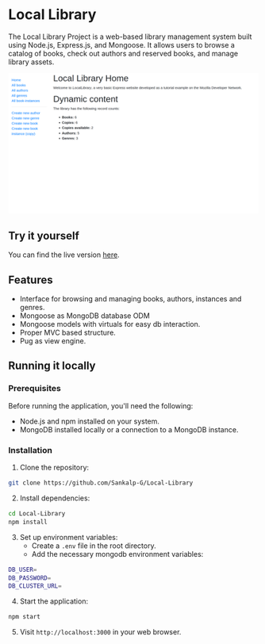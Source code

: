 # Local Library

The Local Library Project is a web-based library management system built using Node.js, Express.js, and Mongoose. It allows users to browse a catalog of books, check out authors and reserved books, and manage library assets.

![Preview](preview.png)

## Try it yourself
You can find the live version [here](https://local-library-production-c2ea.up.railway.app).

## Features

- Interface for browsing and managing books, authors, instances and genres.
- Mongoose as MongoDB database ODM
- Mongoose models with virtuals for easy db interaction.
- Proper MVC based structure.
- Pug as view engine.

## Running it locally

### Prerequisites

Before running the application, you'll need the following:

- Node.js and npm installed on your system.
- MongoDB installed locally or a connection to a MongoDB instance.

### Installation

1. Clone the repository:

```bash
git clone https://github.com/Sankalp-G/Local-Library
```

2. Install dependencies:

```bash
cd Local-Library
npm install
```

3. Set up environment variables:
   - Create a `.env` file in the root directory.
   - Add the necessary mongodb environment variables:
```bash
DB_USER=
DB_PASSWORD=
DB_CLUSTER_URL=
```

4. Start the application:

```bash
npm start
```

5. Visit `http://localhost:3000` in your web browser.
